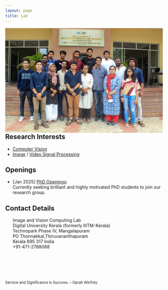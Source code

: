 ```yaml
---
layout: page
title: Lab
---
```


<img align="left" src="Image.jpeg" width="1320" >

## Research Interests
* [Computer Vision](https://en.wikipedia.org/wiki/Computer_vision)
* [Image](https://en.wikipedia.org/wiki/Digital_image_processing) / [Video Signal Processing](https://en.wikipedia.org/wiki/Video_processing)

## Openings
* [Jan 2025] [PhD Openings](https://duk.ac.in/admissions2023/):<br/>
    Currently seeking brilliant and highly motivated PhD students to join our research group.     
    
## Contact Details
&nbsp;&nbsp;&nbsp;&nbsp;&nbsp;&nbsp;Image and Vision Computing Lab<br>
&nbsp;&nbsp;&nbsp;&nbsp;&nbsp;&nbsp;Digital University Kerala (formerly IIITM-Kerala)<br>
&nbsp;&nbsp;&nbsp;&nbsp;&nbsp;&nbsp;Technopark Phase IV, Mangalapuram<br>
&nbsp;&nbsp;&nbsp;&nbsp;&nbsp;&nbsp;PO Thonnakkal,Thiruvananthapuram<br> 
&nbsp;&nbsp;&nbsp;&nbsp;&nbsp;&nbsp;Kerala 695 317 India <br> 
&nbsp;&nbsp;&nbsp;&nbsp;&nbsp;&nbsp;+91-471-2788088<br> 
<br/><br/>

 




<br/><br/>
<p><small>Service and Significance is Success. – Oprah Winfrey </small></p>
